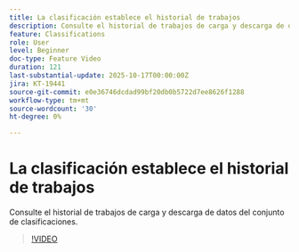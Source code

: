 ```yaml
---
title: La clasificación establece el historial de trabajos
description: Consulte el historial de trabajos de carga y descarga de datos del conjunto de clasificaciones.
feature: Classifications
role: User
level: Beginner
doc-type: Feature Video
duration: 121
last-substantial-update: 2025-10-17T00:00:00Z
jira: KT-19441
source-git-commit: e0e36746dcdad99bf20db0b5722d7ee8626f1288
workflow-type: tm+mt
source-wordcount: '30'
ht-degree: 0%

---
```



# La clasificación establece el historial de trabajos

Consulte el historial de trabajos de carga y descarga de datos del conjunto de clasificaciones.

>[!VIDEO](https://video.tv.adobe.com/v/3476025/?learn=on&enablevpops)
